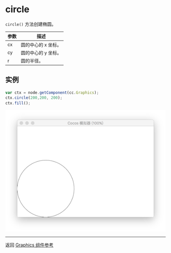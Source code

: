 # circle

`circle()` 方法创建椭圆。   

| 参数 |   描述
| -------------- | ----------- |
|cx | 圆的中心的 x 坐标。
|cy | 圆的中心的 y 坐标。
|r | 圆的半径。

## 实例

```javascript
var ctx = node.getComponent(cc.Graphics);
ctx.circle(200,200, 200);
ctx.fill();
```

<a href="graphics/circle.png"><img src="graphics/circle.png"></a>

<hr>

返回 [Graphics 组件参考](../../components/graphics.md)
